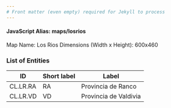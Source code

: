 ```yaml
---
# Front matter (even empty) required for Jekyll to process
---
```


#### JavaScript Alias: maps/losrios

Map Name: Los Rios
Dimensions (Width x Height): 600x460

### List of Entities

ID | Short label | Label
---|---|---|
CL.LR.RA|RA|Provincia de Ranco
CL.LR.VD|VD|Provincia de Valdivia
